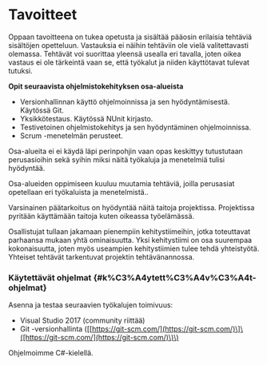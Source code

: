 # Tavoitteet

Oppaan tavoitteena on tukea opetusta ja sisältää pääosin erilaisia tehtäviä sisältöjen opetteluun. Vastauksia ei näihin tehtäviin ole vielä valitettavasti olemassa. Tehtävät voi suorittaa yleensä usealla eri tavalla, joten oikea vastaus ei ole tärkeintä vaan se, että työkalut ja niiden käyttötavat tulevat tutuksi.

**Opit seuraavista ohjelmistokehityksen osa-alueista**

* Versionhallinnan käyttö ohjelmoinnissa ja sen hyödyntämisestä. Käytössä Git.
* Yksikkötestaus. Käytössä NUnit kirjasto.
* Testivetoinen ohjelmistokehitys ja sen hyödyntäminen ohjelmoinnissa.
* Scrum -menetelmän perusteet.

Osa-alueita ei ei käydä läpi perinpohjin vaan opas keskittyy tutustutaan perusasioihin sekä syihin miksi näitä työkaluja ja menetelmiä tulisi hyödyntää.

Osa-alueiden oppimiseen kuuluu muutamia tehtäviä, joilla perusasiat opetellaan eri työkaluista ja menetelmistä..

Varsinainen päätarkoitus on hyödyntää näitä taitoja projektissa. Projektissa pyritään käyttämään taitoja kuten oikeassa työelämässä.

Osallistujat tullaan jakamaan pienempiin kehitystiimeihin, jotka toteuttavat parhaansa mukaan yhtä ominaisuutta. Yksi kehitystiimi on osa suurempaa kokonaisuutta, joten myös useampien kehitystiimien tulee tehdä yhteistyötä. Yhteiset tehtävät tarkentuvat projektin tehtävänannossa.

### Käytettävät ohjelmat {#k%C3%A4ytett%C3%A4v%C3%A4t-ohjelmat}

Asenna ja testaa seuraavien työkalujen toimivuus:

* Visual Studio 2017 \(community riittää\)
* Git -versionhallinta \(\[[https://git-scm.com/](https://git-scm.com/)\]\([https://git-scm.com/](https://git-scm.com/)\)\)

Ohjelmoimme C\#-kielellä.

